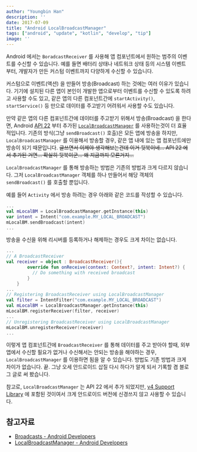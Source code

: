 ```yaml
---
author: "Youngbin Han"
description: ''
date: 2017-07-09
title: "Android LocalBroadcastManager"
tags: ["android", "update", "kotlin", "develop", "tip"]
image: ''
---
```


Android 에서는 `BoradcastReceiver` 를 사용해 앱 컴포넌트에서 원하는 범주의 이벤트를 수신할 수 있습니다.
예를 들면 배터리 상태나 네트워크 상태 등의 시스템 이벤트 부터, 개발자가 만든 커스텀 이벤트까지 다양하게 수신할 수 있습니다.

커스텀으로 이벤트(액션) 을 만들어 방송(Broadcast) 하는 것에는 여러 이유가 있습니다. 기기에 설치된 다른 앱이 본인이 개발한 앱으로부터
이벤트를 수신할 수 있도록 하려고 사용할 수도 있고, 같은 앱의 다른 컴포넌트간에 `startActivity()`, `startService()` 등 만으로
데이터를 주고받기 어려워서 사용할 수도 있습니다.

만약 같은 앱의 다른 컴포넌트간에 데이터를 주고받기 위해서 방송(Broadcast) 을 한다면, Android [API 22](https://developer.android.com/topic/libraries/support-library/revisions.html) 부터 추가된 [`LocalBroadcastManager`](https://developer.android.com/reference/android/support/v4/content/LocalBroadcastManager.html) 를 사용하는것이 더 효율적입니다. 기존의 방식(그냥 `sendBroadcast()` 호출)은 모든 앱에 방송을 하지만, `LocalBroadcastManager` 를 이용해서 방송할 경우, 같은 앱 내에 있는 앱 컴포넌트에만 방송이 되기 때문입니다. ~~글쓰면서 이제야 생각해보는건데 이거 뒷북이네...  API 22 에서 추가된 거면... 확실히 뒷북이군... 왜 지금까지 모른거지...~~

`LocalBroadcastManager` 를 통해 방송하는 방법은 기존의 방법과 크게 다르지 않습니다. 그저 `LocalBroadcastManager` 객체를 하나 만들어서 해당 객체의 `sendBroadcast()` 를 호출할 뿐입니다.

예를 들어 `Activity` 에서 방송 하려는 경우 아래와 같은 코드를 작성할 수 있습니다.

```kotlin
...
val mLocalBM = LocalBroadcastManager.getInstance(this)
var intent = Intent("com.example.MY_LOCAL_BROADCAST")
mLocalBM.sendBroadcast(intent)
...
```

방송을 수신을 위해 리시버를 등록하거나 해제하는 경우도 크게 차이는 없습니다.

```kotlin
...
// A BroadcastReceiver
val receiver = object : BroadcastReceiver(){
        override fun onReceive(context: Context?, intent: Intent?) {
          // Do something with received broadcast
        }
    }
...
// Registering BroadcastReceiver using LocalBroadcastManager
val filter = IntentFilter("com.example.MY_LOCAL_BROADCAST")
val mLocalBM = LocalBroadcastManager.getInstance(this)
mLocalBM.registerReceiver(filter, receiver)
...
// Unregistering BroadcastReceiver using LocalBroadcastManager
mLocalBM.unregisterReceiver(receiver)
...
```

이렇게 앱 컴포넌트간에 `BroadcastReceiver` 를 통해 데이터를 주고 받아야 할때, 외부 앱에서 수신할 필요가 없거나 수신해서는 안되는 방송을 해야하는 경우, `LocalBroadcastManager` 를 이용하면 됨을 알 수 있습니다. 방법도 기존 방법과 크게 차이가 없습니다. 끝. 그냥 오세 안드로이드 삽질 다시 하다가 알게 되서 기록할 겸 블로그 글로 써 봤습니다.

참고로, `LocalBroadcastManager` 는 API 22 에서 추가 되었지만, [v4 Support Library](https://developer.android.com/topic/libraries/support-library/features.html#v4) 에 포함된 것이여서 크게 안드로이드 버전에 신경쓰지 않고 사용할 수 있습니다.

## 참고자료
 - [Broadcasts - Android Developers](https://developer.android.com/guide/components/broadcasts.html)
 - [LocalBroadcastManager - Android Developers ](https://developer.android.com/reference/android/support/v4/content/LocalBroadcastManager.html)
